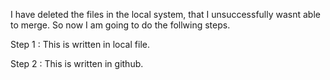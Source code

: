 I have deleted the files in the local system, that I unsuccessfully wasnt able to merge. So now I am going to do 
the follwing steps. 


Step 1 : This is written in local file. 

Step 2 : This is written in github. 
